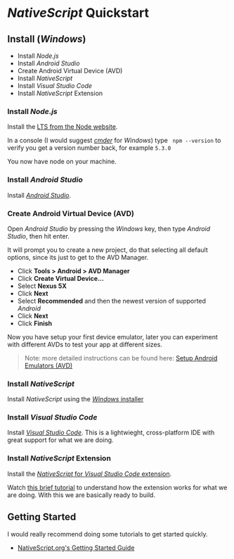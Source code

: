 # _NativeScript_ Quickstart

## Install (_Windows_)

* Install _Node.js_
* Install _Android Studio_
* Create Android Virtual Device (AVD)
* Install _NativeScript_
* Install _Visual Studio Code_
* Install _NativeScript_ Extension

### Install _Node.js_
Install the [LTS from the Node website](https://nodejs.org/en/).

In a console (I would suggest [_cmder_](http://cmder.net/) for _Windows_) type ` npm --version` to verify you get a version number back, for example `5.3.0`

You now have node on your machine.

### Install _Android Studio_
Install [_Android Studio_](https://developer.android.com/studio/index.html).

### Create Android Virtual Device (AVD)
Open _Android Studio_ by pressing the _Windows_ key, then type _Android Studio_, then hit enter.

It will prompt you to create a new project, do that selecting all default options, since its just to get to the AVD Manager.

* Click **Tools > Android > AVD Manager**
* Click **Create Virtual Device...**
* Select **Nexus 5X**
* Click **Next**
* Select **Recommended** and then the newest version of supported _Android_
* Click **Next**
* Click **Finish**

Now you have setup your first device emulator, later you can experiment with different AVDs to test your app at different sizes.

> Note: more detailed instructions can be found here: [Setup Android Emulators (AVD)](https://docs.nativescript.org/tooling/android-virtual-devices)

### Install _NativeScript_
Install _NativeScript_ using the [_Windows_ installer](https://docs.nativescript.org/start/ns-setup-installer)

### Install _Visual Studio Code_
Install [_Visual Studio Code_](https://code.visualstudio.com/Download).  This is a lightwieght, cross-platform IDE with great support for what we are doing.

### Install _NativeScript_ Extension
Install the [_NativeScript_ for _Visual Studio Code_ extension](https://www.nativescript.org/nativescript-for-visual-studio-code).  

Watch [this brief tutorial](https://www.youtube.com/watch?v=KQHJewS3tqA) to understand how the extension works for what we are doing.  With this we are basically ready to build.

## Getting Started
I would really recommend doing some tutorials to get started quickly.

* [NativeScript.org's Getting Started Guide](https://docs.nativescript.org/tutorial/ng-chapter-1)
